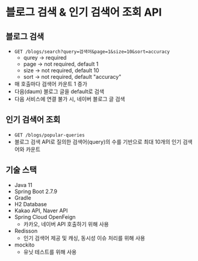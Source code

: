 # 블로그 검색 & 인기 검색어 조회 API

## 블로그 검색
- `GET /blogs/search?query=검색어&page=1&size=10&sort=accuracy`
  - qurey -> required
  - page -> not required, default 1
  - size -> not required, default 10
  - sort -> not required, default "accuracy"
- 매 호출마다 검색어 카운트 1 증가
- 다음(daum) 블로그 글을 default로 검색
- 다음 서비스에 연결 불가 시, 네이버 블로그 글 검색
  
## 인기 검색어 조회
- `GET /blogs/popular-queries`
- 블로그 검색 API로 질의한 검색어(query)의 수를 기반으로 최대 10개의 인기 검색어와 카운트 

## 기술 스택
- Java 11
- Spring Boot 2.7.9
- Gradle
- H2 Database
- Kakao API, Naver API
- Spring Cloud OpenFeign
  - 카카오, 네이버 API 호출하기 위해 사용
- Redisson
  - 인기 검색어 제공 및 캐싱, 동시성 이슈 처리를 위해 사용
- mockito
  - 유닛 테스트를 위해 사용
